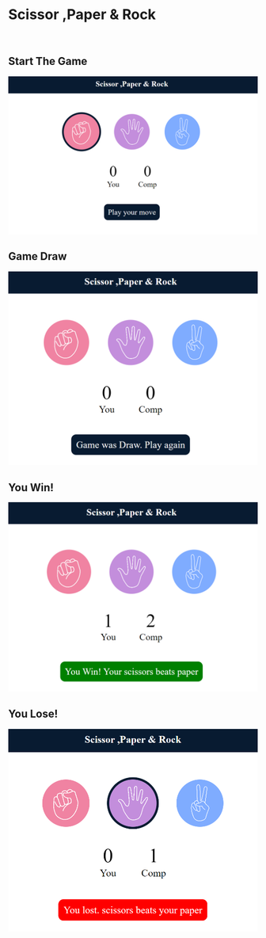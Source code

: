 <h1>Scissor ,Paper & Rock</h1>
<br>
<h2>Start The Game</h2>
<img src="/image/startGame.png">
<br>
<h2>Game Draw</h2>
<img src="/image/GameDraw.png">
<br>
<h2>You Win!</h2>
<img src="/image/YouWin.png">
<br>
<h2>You Lose!</h2>
<img src="/image/YouLose.png">
